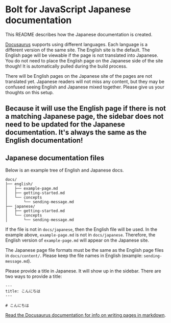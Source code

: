 # Bolt for JavaScript Japanese documentation

This README describes how the Japanese documentation is created.

[Docusaurus](https://docusaurus.io) supports using different languages. Each language is a different version of the same site. The English site is the default. The English page will be viewable if the page is not translated into Japanese. You do not need to place the English page on the Japanese side of the site though! It is automatically pulled during the build process. 

There will be English pages on the Japanese site of the pages are not translated yet. Japanese readers will not miss any content, but they may be confused seeing English and Japanese mixed together. Please give us your thoughts on this setup.

Because it will use the English page if there is not a matching Japanese page, the sidebar does not need to be updated for the Japanese documentation. It's always the same as the English documentation!
---

## Japanese documentation files 

Below is an example tree of English and Japanese docs.

```
docs/
├── english/
│   ├── example-page.md 
│   ├── getting-started.md
│   └── concepts
│       └── sending-message.md
├── japanese/
│   ├── getting-started.md
│   └── concepts
│       └── sending-message.md
```

If the file is not in `docs/japanese`, then the English file will be used. In the example above, `example-page.md` is not in `docs/japanese`. Therefore, the English version of `example-page.md` will appear on the Japanese site. 

The Japanese page file formats must be the same as the English page files in `docs/content/`. Please keep the file names in English (example: `sending-message.md`). 

Please provide a title in Japanese. It will show up in the sidebar. There are two ways to provide a title:

```
---
title: こんにちは
---

# こんにちは

```

[Read the Docusaurus documentation for info on writing pages in markdown](https://docusaurus.io/docs/markdown-features).